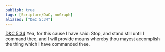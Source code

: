 ```yaml
---
publish: true
tags: [Scripture/DaC, noGraph]
aliases: ["D&C 5:34"]
---
```

[D&C 5:34](https://churchofjesuschrist.org/study/scriptures/dc-testament/dc/5?lang=eng&id=p34#p34) Yea, for this cause I have said: Stop, and stand still until I command thee, and I will provide means whereby thou mayest accomplish the thing which I have commanded thee.

